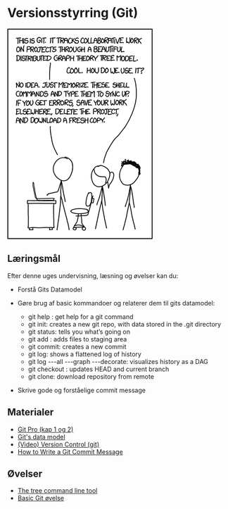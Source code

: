 <script src="https://code.jquery.com/jquery-3.2.1.min.js"></script>
<script src="script.js"></script>

# Versionsstyrring (Git)

![](img/git.png)

## Læringsmål
Efter denne uges undervisning, læsning og øvelser kan du:
* Forstå Gits Datamodel
* Gøre brug af basic kommandoer og relaterer dem til gits datamodel:
	* git help <command>: get help for a git command
	* git init: creates a new git repo, with data stored in the .git directory
	* git status: tells you what’s going on
	* git add <filename>: adds files to staging area
	* git commit: creates a new commit
	* git log: shows a flattened log of history
	* git log ---all ---graph ---decorate: visualizes history as a DAG
	* git checkout <revision>: updates HEAD and current branch
	* git clone: download repository from remote

* Skrive gode og forståelige commit message

## Materialer
* [Git Pro (kap 1 og 2)](https://git-scm.com/book/en/v2)
* [Git's data model](materialer/git_datamodel.md)
* [(Video) Version Control (git)](https://www.youtube.com/watch?v=2sjqTHE0zok)
* [How to Write a Git Commit Message](https://chris.beams.io/posts/git-commit/)

## Øvelser
* [The tree command line tool](materialer/tree_exercise.md)
* [Basic Git øvelse](materialer/git_ex_1.md)
